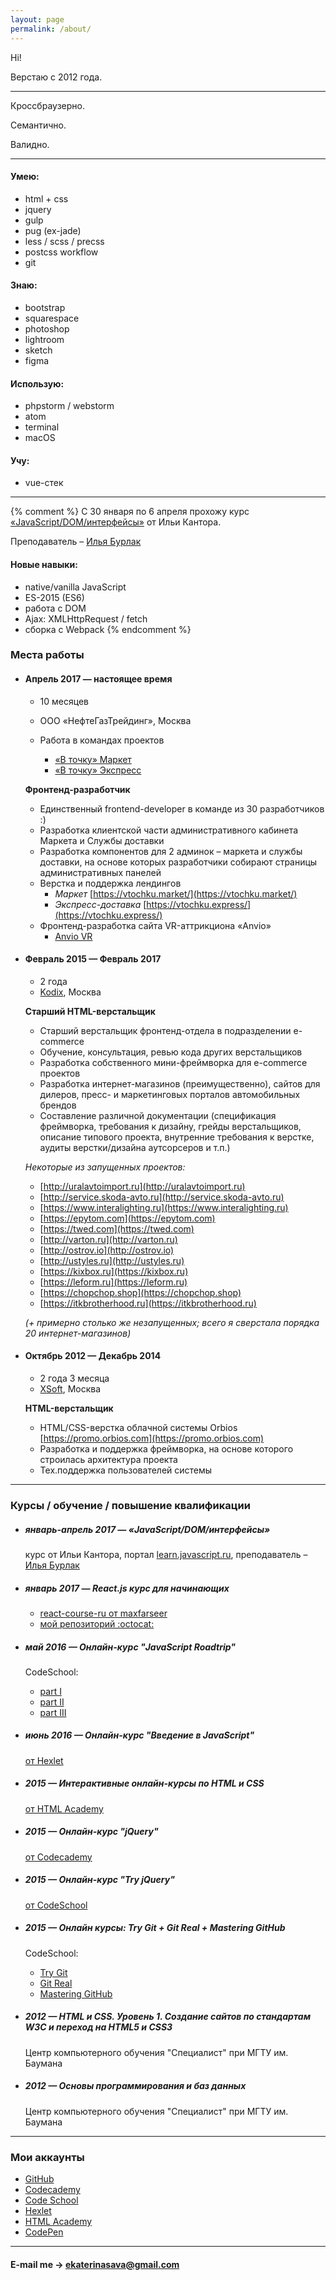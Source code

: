 ```yaml
---
layout: page
permalink: /about/
---
```


Hi!

Верстаю с 2012 года.

---

Кроссбраузерно.

Семантично.

Валидно.

---

#### Умею:

* html + css
* jquery
* gulp
* pug (ex-jade)
* less / scss / precss
* postcss workflow
* git

#### Знаю:

* bootstrap
* squarespace
* photoshop
* lightroom
* sketch
* figma

#### Использую:

* phpstorm / webstorm
* atom
* terminal
* macOS

#### Учу:

* vue-стек

---

{% comment %}
  С 30 января по 6 апреля прохожу курс [«JavaScript/DOM/интерфейсы»](https://learn.javascript.ru/courses/js) от Ильи Кантора.

  Преподаватель – [Илья Бурлак](https://learn.javascript.ru/profile/ilya-burlak)

  #### Новые навыки:

  * native/vanilla JavaScript
  * ES-2015 (ES6)
  * работа с DOM
  * Ajax: XMLHttpRequest / fetch
  * сборка с Webpack
{% endcomment %}

### Места работы

* #### Апрель 2017 — настоящее время
  - 10 месяцев
  - ООО «НефтеГазТрейдинг», Москва

  - Работа в командах проектов
    * [«В точку» Маркет](https://vtochku.market/)
    * [«В точку» Экспресс](https://vtochku.express/)

  **Фронтенд-разработчик**

  - Единственный frontend-developer в команде из 30 разработчиков :)
  - Разработка клиентской части административного кабинета Маркета и Службы доставки
  - Разработка компонентов для 2 админок – маркета и службы доставки, на основе которых разработчики собирают страницы административных панелей  
  - Верстка и поддержка лендингов
      * _Маркет_ [https://vtochku.market/](https://vtochku.market/)
      * _Экспресс-доставка_ [https://vtochku.express/](https://vtochku.express/)
  - Фронтенд-разработка сайта VR-аттрикциона «Anvio»
      * [Anvio VR](https://ru.anviovr.com/)


* #### Февраль 2015 — Февраль 2017
  - 2 года
  - [Kodix](kodi.xxx), Москва

  **Старший HTML-верстальщик**

  - Старший верстальщик фронтенд-отдела в подразделении e-commerce
  - Обучение, консультация, ревью кода других верстальщиков
  - Разработка собственного мини-фреймворка для e-commerce проектов
  - Разработка интернет-магазинов (преимущественно), сайтов для дилеров, пресс- и маркетинговых порталов автомобильных брендов
  - Составление различной документации (спецификация фреймворка, требования к дизайну, грейды верстальщиков, описание типового проекта, внутренние требования к верстке, аудиты верстки/дизайна аутсорсеров и т.п.)

  _Некоторые из запущенных проектов:_
  - [http://uralavtoimport.ru](http://uralavtoimport.ru)
  - [http://service.skoda-avto.ru](http://service.skoda-avto.ru)
  - [https://www.interalighting.ru](https://www.interalighting.ru)
  - [https://epytom.com](https://epytom.com)
  - [https://twed.com](https://twed.com)
  - [http://varton.ru](http://varton.ru)
  - [http://ostrov.io](http://ostrov.io)
  - [http://ustyles.ru](http://ustyles.ru)
  - [https://kixbox.ru](https://kixbox.ru)
  - [https://leform.ru](https://leform.ru)
  - [https://chopchop.shop](https://chopchop.shop)
  - [https://itkbrotherhood.ru](https://itkbrotherhood.ru)

  _(+ примерно столько же незапущенных; всего я сверстала порядка 20 интернет-магазинов)_

* #### Октябрь 2012 — Декабрь 2014
  - 2 года 3 месяца
  - [XSoft](xsoft.org), Москва

  **HTML-верстальщик**

  - HTML/CSS-верстка облачной системы Orbios [https://promo.orbios.com](https://promo.orbios.com)
  - Разработка и поддержка фреймворка, на основе которого строилась архитектура проекта
  - Тех.поддержка пользователей системы

---  

### Курсы / обучение / повышение квалификации

* ##### январь-апрель 2017 — «JavaScript/DOM/интерфейсы»
  курс от Ильи Кантора, портал [learn.javascript.ru](https://learn.javascript.ru/courses/js), преподаватель – [Илья Бурлак](https://learn.javascript.ru/profile/ilya-burlak)

* ##### январь 2017 — React.js курс для начинающих
  - [react-course-ru от maxfarseer](https://www.gitbook.com/book/maxfarseer/react-course-ru/details)
  - [мой репозиторий :octocat:](https://github.com/EkaterinaSava/react-course-ru__practice)

* ##### май 2016 — Онлайн-курс "JavaScript Roadtrip"
  CodeSchool:
  - [part I](https://www.codeschool.com/courses/javascript-road-trip-part-1)
  - [part II](https://www.codeschool.com/courses/javascript-road-trip-part-2)
  - [part III](https://www.codeschool.com/courses/javascript-road-trip-part-3)

* ##### июнь 2016 — Онлайн-курс "Введение в JavaScript"
  [от Hexlet](https://ru.hexlet.io/courses/javascript_101)

* ##### 2015 — Интерактивные онлайн-курсы по HTML и CSS
  [от HTML Academy](https://htmlacademy.ru/program)

* ##### 2015 — Онлайн-курс "jQuery"
  [от Codecademy](https://www.codecademy.com/learn/jquery)

* ##### 2015 — Онлайн-курс "Try jQuery"
  [от CodeSchool](https://www.codeschool.com/courses/try-jquery)

* ##### 2015 — Онлайн курсы: Try Git + Git Real + Mastering GitHub
  CodeSchool:
  - [Try Git](https://www.codeschool.com/courses/try-git)
  - [Git Real](https://www.codeschool.com/courses/git-real)
  - [Mastering GitHub](https://www.codeschool.com/courses/mastering-github)

* ##### 2012 — HTML и CSS. Уровень 1. Создание сайтов по стандартам W3C и переход на HTML5 и СSS3

  Центр компьютерного обучения "Специалист" при МГТУ им. Баумана

* ##### 2012 — Основы программирования и баз данных

  Центр компьютерного обучения "Специалист" при МГТУ им. Баумана

---  

### Мои аккаунты

* [GitHub](https://github.com/EkaterinaSava)
* [Codecademy](https://www.codecademy.com/EkaterinaSava)
* [Code School](https://www.codeschool.com/users/EkaterinaSava)
* [Hexlet](https://ru.hexlet.io/u/user-5fbff149371bb7e6)
* [HTML Academy](https://htmlacademy.ru/profile/id67445)
* [CodePen](https://codepen.io/EkaterinaSava/)

---

#### E-mail me → [ekaterinasava@gmail.com](mailto:ekaterinasava@gmail.com)
